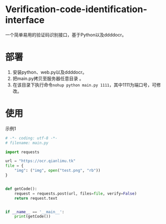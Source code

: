 # Verification-code-identification-interface
一个简单易用的验证码识别接口，基于Python以及ddddocr。

# 部署
1. 安装python、web.py以及ddddocr。
2. 把main.py拷贝至服务器任意目录 。
3. 在该目录下执行命令`nohup python main.py 1111`，其中1111为端口号，可修改。 

# 使用
示例1
``` python
# -*- coding: utf-8 -*-
# filename: main.py

import requests

url = "https://ocr.qianlimu.tk"
file = {
    "img": ("img", open("test.png", "rb"))
}


def getCode():
    request = requests.post(url, files=file, verify=False)
    return request.text


if __name__ == '__main__':
    print(getCode())

```
